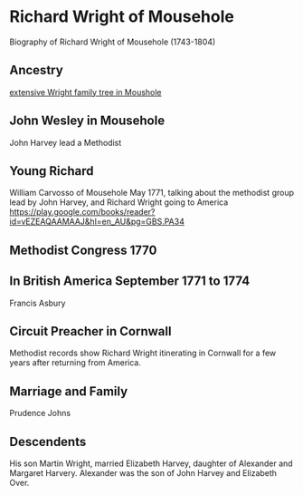 # Richard Wright of Mousehole
Biography of Richard Wright of Mousehole (1743-1804)

## Ancestry
[extensive Wright family tree in Moushole](http://www.mygenealogies.co.uk/Wright/WRIG-T6.htm)

## John Wesley in Mousehole
John Harvey lead a Methodist 

## Young Richard
William Carvosso of Mousehole May 1771, talking about the methodist group lead by John Harvey, and Richard Wright going to America https://play.google.com/books/reader?id=vEZEAQAAMAAJ&hl=en_AU&pg=GBS.PA34

## Methodist Congress 1770

## In British America September 1771 to 1774

Francis Asbury

## Circuit Preacher in Cornwall

Methodist records show Richard Wright itinerating in Cornwall for a few years after returning from America.

## Marriage and Family

Prudence Johns

## Descendents

His son Martin Wright, married Elizabeth Harvey, daughter of Alexander and Margaret Harvery. Alexander was the son of John Harvey and Elizabeth Over.
